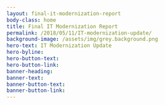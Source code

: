 ```yaml
---
layout: final-it-modernization-report
body-class: home
title: Final IT Modernization Report
permalink: /2018/05/11/IT-modernization-update/
background-image: /assets/img/grey.background.png
hero-text: IT Modernization Update
hero-byline:
hero-button-text: 
hero-button-link: 
banner-heading: 
banner-text: 
banner-button-text: 
banner-button-link: 
---
```


